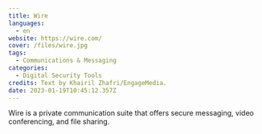 ```yaml
---
title: Wire
languages: 
  - en
website: https://wire.com/
cover: /files/wire.jpg
tags:
  - Communications & Messaging
categories:
  - Digital Security Tools
credits: Text by Khairil Zhafri/EngageMedia.
date: 2023-01-19T10:45:12.357Z
---
```

Wire is a private communication suite that offers secure messaging, video conferencing, and file sharing.